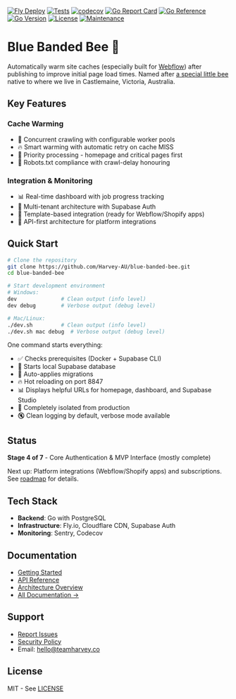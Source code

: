 [![Fly Deploy](https://github.com/Harvey-AU/blue-banded-bee/actions/workflows/fly-deploy.yml/badge.svg)](https://github.com/Harvey-AU/blue-banded-bee/actions/workflows/fly-deploy.yml)
[![Tests](https://github.com/Harvey-AU/blue-banded-bee/actions/workflows/test.yml/badge.svg)](https://github.com/Harvey-AU/blue-banded-bee/actions/workflows/test.yml)
[![codecov](https://codecov.io/github/harvey-au/blue-banded-bee/graph/badge.svg?token=EC0JW5IU7X)](https://codecov.io/github/harvey-au/blue-banded-bee)
[![Go Report Card](https://goreportcard.com/badge/github.com/Harvey-AU/blue-banded-bee?style=flat)](https://goreportcard.com/report/github.com/Harvey-AU/blue-banded-bee) 
[![Go Reference](https://pkg.go.dev/badge/github.com/Harvey-AU/blue-banded-bee.svg)](https://pkg.go.dev/github.com/Harvey-AU/blue-banded-bee)
[![Go Version](https://img.shields.io/badge/go-1.25-blue.svg)](https://golang.org/)
[![License](https://img.shields.io/badge/License-MIT-blue.svg)](https://opensource.org/licenses/MIT)
[![Maintenance](https://img.shields.io/badge/Maintained%3F-yes-green.svg)](https://github.com/Harvey-AU/blue-banded-bee/graphs/commit-activity)

# Blue Banded Bee 🐝

Automatically warm site caches (especially built for [Webflow](https://www.webflow.com)) after publishing to improve initial page load times. Named after [a special little bee](https://www.aussiebee.com.au/blue-banded-bee-information.html) native to where we live in Castlemaine, Victoria, Australia.

## Key Features

### Cache Warming

- 🚀 Concurrent crawling with configurable worker pools
- 🔥 Smart warming with automatic retry on cache MISS
- 🥇 Priority processing - homepage and critical pages first
- 🤖 Robots.txt compliance with crawl-delay honouring

### Integration & Monitoring

- 📊 Real-time dashboard with job progress tracking
- 🔐 Multi-tenant architecture with Supabase Auth
- 🎨 Template-based integration (ready for Webflow/Shopify apps)
- 🔌 API-first architecture for platform integrations

## Quick Start

```bash
# Clone the repository
git clone https://github.com/Harvey-AU/blue-banded-bee.git
cd blue-banded-bee

# Start development environment
# Windows:
dev              # Clean output (info level)
dev debug        # Verbose output (debug level)

# Mac/Linux:
./dev.sh         # Clean output (info level)
./dev.sh mac debug  # Verbose output (debug level)
```

One command starts everything:
- ✅ Checks prerequisites (Docker + Supabase CLI)
- 🐳 Starts local Supabase database
- 🔄 Auto-applies migrations
- 🔥 Hot reloading on port 8847
- 📊 Displays helpful URLs for homepage, dashboard, and Supabase Studio
- 🚀 Completely isolated from production
- 🔇 Clean logging by default, verbose mode available

## Status

**Stage 4 of 7** - Core Authentication & MVP Interface (mostly complete)

Next up: Platform integrations (Webflow/Shopify apps) and subscriptions. See [roadmap](./Roadmap.md) for details.

## Tech Stack

- **Backend**: Go with PostgreSQL
- **Infrastructure**: Fly.io, Cloudflare CDN, Supabase Auth
- **Monitoring**: Sentry, Codecov

## Documentation

- [Getting Started](docs/development/DEVELOPMENT.md)
- [API Reference](docs/architecture/API.md)
- [Architecture Overview](docs/architecture/ARCHITECTURE.md)
- [All Documentation →](docs/)

## Support

- [Report Issues](https://github.com/Harvey-AU/blue-banded-bee/issues)
- [Security Policy](SECURITY.md)
- Email: <hello@teamharvey.co>

## License

MIT - See [LICENSE](LICENSE)
